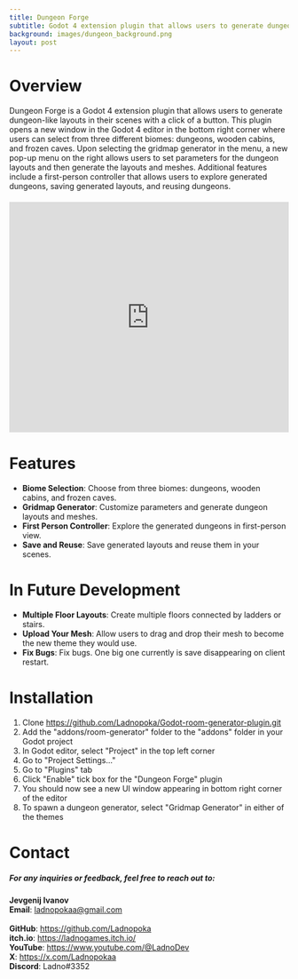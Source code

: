 ```yaml
---
title: Dungeon Forge
subtitle: Godot 4 extension plugin that allows users to generate dungeon-like layouts in their scenes with a click of a button.
background: images/dungeon_background.png
layout: post
---
```

# Overview
Dungeon Forge is a Godot 4 extension plugin that allows users to generate dungeon-like layouts in their scenes with a click of a button. This plugin opens a new window in the Godot 4 editor in the bottom right corner where users can select from three different biomes: dungeons, wooden cabins, and frozen caves. Upon selecting the gridmap generator in the menu, a new pop-up menu on the right allows users to set parameters for the dungeon layouts and then generate the layouts and meshes. Additional features include a first-person controller that allows users to explore generated dungeons, saving generated layouts, and reusing dungeons.

<div style="display: flex; justify-content: center; align-items: center; margin: 20px 0;">
    <iframe width="660" height="415" src="https://www.youtube.com/embed/dw3r8JJGyQ4?si=kLD1VK-v1A9r4Cv3" 
        title="YouTube video player" 
        frameborder="0" 
        allow="accelerometer; autoplay; clipboard-write; encrypted-media; gyroscope; picture-in-picture; web-share" 
        referrerpolicy="strict-origin-when-cross-origin" 
        allowfullscreen>
    </iframe>
</div>

# Features
* **Biome Selection**: Choose from three biomes: dungeons, wooden cabins, and frozen caves.<br>
* **Gridmap Generator**: Customize parameters and generate dungeon layouts and meshes.<br>
* **First Person Controller**: Explore the generated dungeons in first-person view.<br>
* **Save and Reuse**: Save generated layouts and reuse them in your scenes.<br>

# In Future Development
* **Multiple Floor Layouts**: Create multiple floors connected by ladders or stairs.<br>
* **Upload Your Mesh**: Allow users to drag and drop their mesh to become the new theme they would use.<br>
* **Fix Bugs**: Fix bugs. One big one currently is save disappearing on client restart. <br>

# Installation
1. Clone https://github.com/Ladnopoka/Godot-room-generator-plugin.git
2. Add the "addons/room-generator" folder to the "addons" folder in your Godot project
3. In Godot editor, select "Project" in the top left corner
4. Go to "Project Settings..."
5. Go to "Plugins" tab
6. Click "Enable" tick box for the "Dungeon Forge" plugin
7. You should now see a new UI window appearing in bottom right corner of the editor
8. To spawn a dungeon generator, select "Gridmap Generator" in either of the themes

# Contact
##### For any inquiries or feedback, feel free to reach out to:

**Jevgenij Ivanov** <br>
**Email**: ladnopokaa@gmail.com <br><br>
**GitHub**: https://github.com/Ladnopoka <br>
**itch.io**: https://ladnogames.itch.io/ <br>
**YouTube**: https://www.youtube.com/@LadnoDev <br>
**X**: https://x.com/Ladnopokaa <br>
**Discord**: Ladno#3352
